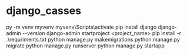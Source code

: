 # django_casses
py -m venv myvenv
myvenv\Scripts\activate
pip install django
django-admin --version
django-admin startproject <project_name>
pip install -r .\requriments.txt
python manage.py makemigrations
python manage.py migrate
python manage.py runserver
python manage.py startapp <app name>
